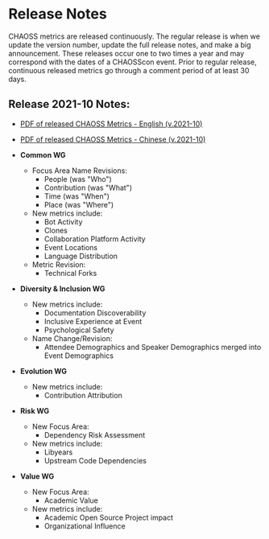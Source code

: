 # Release Notes

CHAOSS metrics are released continuously. The regular release is when we update the version number, update the full release notes, and make a big announcement. These releases occur one to two times a year and may correspond with the dates of a CHAOSScon event. Prior to regular release, continuous released metrics go through a comment period of at least 30 days.

## Release 2021-10 Notes:

- [PDF of released CHAOSS Metrics - English (v.2021-10)](https://chaoss.community/wp-content/uploads/2021/10/English-Release-2021-10-21.pdf)  
- [PDF of released CHAOSS Metrics - Chinese (v.2021-10)](https://chaoss.community/wp-content/uploads/2021/10/Chinese-Release-2021-10-21.pdf) 

- **Common WG**
    * Focus Area Name Revisions:  
        - People (was "Who")  
        - Contribution (was "What")  
        - Time (was "When")  
        - Place (was "Where")  
    * New metrics include:   
        - Bot Activity
        - Clones
        - Collaboration Platform Activity
        - Event Locations
        - Language Distribution  
    * Metric Revision:    
        - Technical Forks          
- **Diversity & Inclusion WG**
    * New metrics include:  
        - Documentation Discoverability  
        - Inclusive Experience at Event  
        - Psychological Safety  
    * Name Change/Revision:  
        - Attendee Demographics and Speaker Demographics merged into Event Demographics  
- **Evolution WG**
    * New metrics include:  
        - Contribution Attribution                
- **Risk WG**
    * New Focus Area:  
        - Dependency Risk Assessment  
    * New metrics include:  
        - Libyears  
        - Upstream Code Dependencies  
- **Value WG**
    * New Focus Area:  
        - Academic Value  
    * New metrics include:  
        - Academic Open Source Project impact  
        - Organizational Influence 
